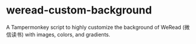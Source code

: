 # weread-custom-background
A Tampermonkey script to highly customize the background of WeRead (微信读书) with images, colors, and gradients.

